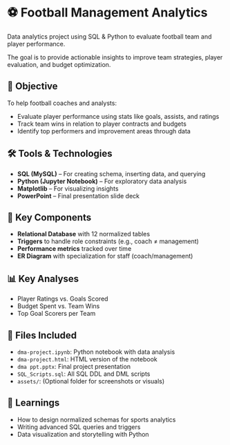 # ⚽ Football Management Analytics
Data analytics project using SQL &amp; Python to evaluate football team and player performance.

The goal is to provide actionable insights to improve team strategies, player evaluation, and budget optimization.

## 📌 Objective
To help football coaches and analysts:
- Evaluate player performance using stats like goals, assists, and ratings
- Track team wins in relation to player contracts and budgets
- Identify top performers and improvement areas through data

## 🛠️ Tools & Technologies
- **SQL (MySQL)** – For creating schema, inserting data, and querying
- **Python (Jupyter Notebook)** – For exploratory data analysis
- **Matplotlib** – For visualizing insights
- **PowerPoint** – Final presentation slide deck

## 🧩 Key Components
- **Relational Database** with 12 normalized tables
- **Triggers** to handle role constraints (e.g., coach ≠ management)
- **Performance metrics** tracked over time
- **ER Diagram** with specialization for staff (coach/management)

## 📊 Key Analyses
- Player Ratings vs. Goals Scored
- Budget Spent vs. Team Wins
- Top Goal Scorers per Team

## 📂 Files Included
- `dma-project.ipynb`: Python notebook with data analysis
- `dma-project.html`: HTML version of the notebook
- `dma ppt.pptx`: Final project presentation
- `SQL_Scripts.sql`: All SQL DDL and DML scripts
- `assets/`: (Optional folder for screenshots or visuals)

## 🧠 Learnings
- How to design normalized schemas for sports analytics
- Writing advanced SQL queries and triggers
- Data visualization and storytelling with Python

